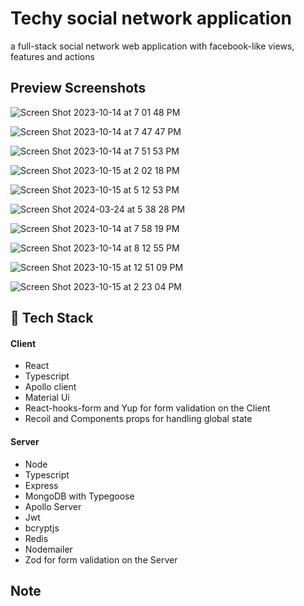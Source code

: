 # Techy social network application

a full-stack social network web application
with facebook-like views, features and actions

## Preview Screenshots

![Screen Shot 2023-10-14 at 7 01 48 PM](https://github.com/sbvkrishna/low-level-design/assets/108362048/af475675-be8d-46e3-b25d-70591471579f)

![Screen Shot 2023-10-14 at 7 47 47 PM](https://github.com/sbvkrishna/low-level-design/assets/108362048/f7744eeb-7d72-4e6e-a2bc-7af8a27db40f)

![Screen Shot 2023-10-14 at 7 51 53 PM](https://github.com/sbvkrishna/low-level-design/assets/108362048/ade69349-587d-4477-b2a2-95fb3451403e)

![Screen Shot 2023-10-15 at 2 02 18 PM](https://github.com/sbvkrishna/low-level-design/assets/108362048/fe99eb94-4de7-441d-87ae-a14bd772e38b)

![Screen Shot 2023-10-15 at 5 12 53 PM](https://github.com/SashiDo/content-moderation-application/assets/108362048/2f773d46-570d-4fc6-815d-f68cef356ba7)

![Screen Shot 2024-03-24 at 5 38 28 PM](https://github.com/iamshiv007/NextJS-Portfolio/assets/108362048/bed926a4-efee-464a-b80e-cb17b7f66538)

![Screen Shot 2023-10-14 at 7 58 19 PM](https://github.com/sbvkrishna/low-level-design/assets/108362048/0c588776-e950-47d0-b9a4-8f59d238ff3f)

![Screen Shot 2023-10-14 at 8 12 55 PM](https://github.com/sbvkrishna/low-level-design/assets/108362048/f350bc9e-5ff7-4eae-977e-b57d230fcedc)

![Screen Shot 2023-10-15 at 12 51 09 PM](https://github.com/sbvkrishna/low-level-design/assets/108362048/fe70c47e-3695-485a-a689-b93440bceb85)

![Screen Shot 2023-10-15 at 2 23 04 PM](https://github.com/sbvkrishna/low-level-design/assets/108362048/16b67404-d789-41db-a4c7-fa63124927d2)

## 🚀 Tech Stack

#### Client

- React
- Typescript
- Apollo client
- Material Ui
- React-hooks-form and Yup for form validation on the Client
- Recoil and Components props for handling global state

#### Server

- Node
- Typescript
- Express
- MongoDB with Typegoose
- Apollo Server
- Jwt
- bcryptjs
- Redis
- Nodemailer
- Zod for form validation on the Server

## Note
